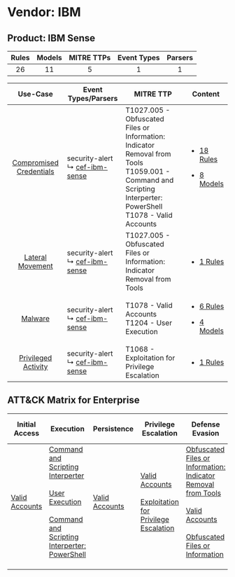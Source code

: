 Vendor: IBM
===========
Product: IBM Sense
------------------
| Rules | Models | MITRE TTPs | Event Types | Parsers |
|:-----:|:------:|:----------:|:-----------:|:-------:|
|  26   |   11   |     5      |      1      |    1    |

|                                  Use-Case                                  | Event Types/Parsers                                                               | MITRE TTP                                                                                                                                                            | Content                                                                                                           |
|:--------------------------------------------------------------------------:| --------------------------------------------------------------------------------- | -------------------------------------------------------------------------------------------------------------------------------------------------------------------- | ----------------------------------------------------------------------------------------------------------------- |
| [Compromised Credentials](../../../UseCases/uc_compromised_credentials.md) |  security-alert<br> ↳ [cef-ibm-sense](Parsers/parserContent_cef-ibm-sense.md)<br> | T1027.005 - Obfuscated Files or Information: Indicator Removal from Tools<br>T1059.001 - Command and Scripting Interperter: PowerShell<br>T1078 - Valid Accounts<br> | [<ul><li>18 Rules</li></ul><ul><li>8 Models</li></ul>](Rules_Models/r_m_ibm_ibm_sense_Compromised_Credentials.md) |
|        [Lateral Movement](../../../UseCases/uc_lateral_movement.md)        |  security-alert<br> ↳ [cef-ibm-sense](Parsers/parserContent_cef-ibm-sense.md)<br> | T1027.005 - Obfuscated Files or Information: Indicator Removal from Tools<br>                                                                                        | [<ul><li>1 Rules</li></ul>](Rules_Models/r_m_ibm_ibm_sense_Lateral_Movement.md)                                   |
|                 [Malware](../../../UseCases/uc_malware.md)                 |  security-alert<br> ↳ [cef-ibm-sense](Parsers/parserContent_cef-ibm-sense.md)<br> | T1078 - Valid Accounts<br>T1204 - User Execution<br>                                                                                                                 | [<ul><li>6 Rules</li></ul><ul><li>4 Models</li></ul>](Rules_Models/r_m_ibm_ibm_sense_Malware.md)                  |
|     [Privileged Activity](../../../UseCases/uc_privileged_activity.md)     |  security-alert<br> ↳ [cef-ibm-sense](Parsers/parserContent_cef-ibm-sense.md)<br> | T1068 - Exploitation for Privilege Escalation<br>                                                                                                                    | [<ul><li>1 Rules</li></ul>](Rules_Models/r_m_ibm_ibm_sense_Privileged_Activity.md)                                |

ATT&CK Matrix for Enterprise
----------------------------
| Initial Access                                                      | Execution                                                                                                                                                                                                                                                       | Persistence                                                         | Privilege Escalation                                                                                                                                          | Defense Evasion                                                                                                                                                                                                                                                               | Credential Access | Discovery | Lateral Movement | Collection | Command and Control | Exfiltration | Impact |
| ------------------------------------------------------------------- | --------------------------------------------------------------------------------------------------------------------------------------------------------------------------------------------------------------------------------------------------------------- | ------------------------------------------------------------------- | ------------------------------------------------------------------------------------------------------------------------------------------------------------- | ----------------------------------------------------------------------------------------------------------------------------------------------------------------------------------------------------------------------------------------------------------------------------- | ----------------- | --------- | ---------------- | ---------- | ------------------- | ------------ | ------ |
| [Valid Accounts](https://attack.mitre.org/techniques/T1078)<br><br> | [Command and Scripting Interperter](https://attack.mitre.org/techniques/T1059)<br><br>[User Execution](https://attack.mitre.org/techniques/T1204)<br><br>[Command and Scripting Interperter: PowerShell](https://attack.mitre.org/techniques/T1059/001)<br><br> | [Valid Accounts](https://attack.mitre.org/techniques/T1078)<br><br> | [Valid Accounts](https://attack.mitre.org/techniques/T1078)<br><br>[Exploitation for Privilege Escalation](https://attack.mitre.org/techniques/T1068)<br><br> | [Obfuscated Files or Information: Indicator Removal from Tools](https://attack.mitre.org/techniques/T1027/005)<br><br>[Valid Accounts](https://attack.mitre.org/techniques/T1078)<br><br>[Obfuscated Files or Information](https://attack.mitre.org/techniques/T1027)<br><br> |                   |           |                  |            |                     |              |        |